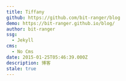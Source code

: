 ```yaml
---
title: Tiffany
github: https://github.com/bit-ranger/blog
demo: https://bit-ranger.github.io/blog/
author: bit-ranger
ssg:
  - Jekyll
cms:
  - No Cms
date: 2015-01-25T05:46:39.000Z
description: 博客
stale: true
---
```


